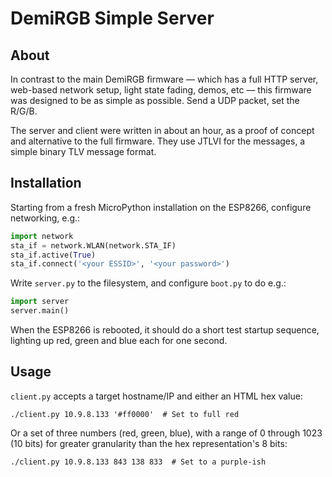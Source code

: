 # DemiRGB Simple Server

## About

In contrast to the main DemiRGB firmware — which has a full HTTP server, web-based network setup, light state fading, demos, etc — this firmware was designed to be as simple as possible.  Send a UDP packet, set the R/G/B.

The server and client were written in about an hour, as a proof of concept and alternative to the full firmware.  They use JTLVI for the messages, a simple binary TLV message format.

## Installation

Starting from a fresh MicroPython installation on the ESP8266, configure networking, e.g.:

```python
import network
sta_if = network.WLAN(network.STA_IF)
sta_if.active(True)
sta_if.connect('<your ESSID>', '<your password>')
```

Write `server.py` to the filesystem, and configure `boot.py` to do e.g.:

```python
import server
server.main()
```

When the ESP8266 is rebooted, it should do a short test startup sequence, lighting up red, green and blue each for one second.

## Usage

`client.py` accepts a target hostname/IP and either an HTML hex value:

```
./client.py 10.9.8.133 '#ff0000'  # Set to full red
```

Or a set of three numbers (red, green, blue), with a range of 0 through 1023 (10 bits) for greater granularity than the hex representation's 8 bits:

```
./client.py 10.9.8.133 843 138 833  # Set to a purple-ish
```


